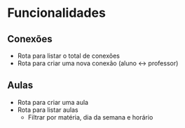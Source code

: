 # Funcionalidades

## Conexões
- Rota para listar o total de conexões
- Rota para criar uma nova conexão (aluno <-> professor)

## Aulas

- Rota para criar uma aula
- Rota para listar aulas
  - Filtrar por matéria, dia da semana e horário